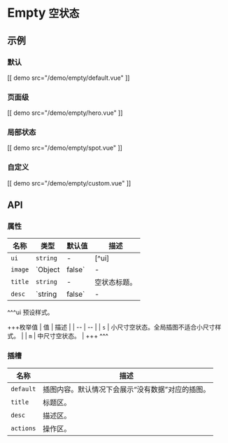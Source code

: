 # Empty <small>空状态</small>

## 示例

### 默认

[[ demo src="/demo/empty/default.vue" ]]

### 页面级

[[ demo src="/demo/empty/hero.vue" ]]

### 局部状态

[[ demo src="/demo/empty/spot.vue" ]]

### 自定义

[[ demo src="/demo/empty/custom.vue" ]]

## API

### 属性

| 名称 | 类型 | 默认值 | 描述 |
| -- | -- | -- | -- |
| ``ui`` | `string` | - | [^ui] |
| ``image`` | `Object | false` | - | 插图内容配置。不传时将输出默认插图；传入 `Object` 时，字段将作为 `<img>` 元素的属性输出；传入 `false` 时将隐藏插图。如果为默认插槽传入了内容，此属性会被忽略。 |
| ``title`` | `string` | - |  空状态标题。 |
| ``desc`` | `string | false` | - | 空状态描述。传入 `false` 时将隐藏描述。 |

^^^ui
预设样式。

+++枚举值
| 值 | 描述 |
| -- | -- |
| `s` | 小尺寸空状态。全局插图不适合小尺寸样式。 |
| `m` | 中尺寸空状态。 |
+++
^^^

### 插槽

| 名称 | 描述 |
| -- | -- |
| ``default`` | 插图内容。默认情况下会展示“没有数据”对应的插图。 |
| ``title`` | 标题区。 |
| ``desc`` | 描述区。 |
| ``actions`` | 操作区。 |
